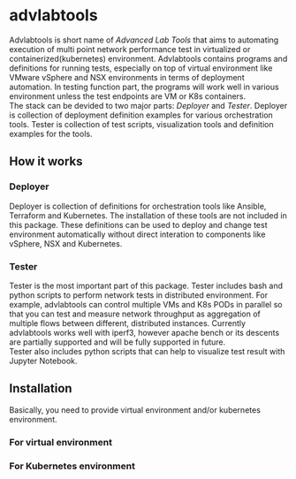 # advlabtools
Advlabtools is short name of *Advanced Lab Tools* that aims to automating execution of multi point network performance test in virtualized or containerized(kubernetes) environment.  Advlabtools contains programs and definitions for running tests, especially on top of virtual environment like VMware vSphere and NSX environments in terms of deployment automation. In testing function part, the programs will work well in various environment unless the test endpoints are VM or K8s containers.  
The stack can be devided to two major parts: *Deployer* and *Tester*. Deployer is collection of deployment definition examples for various orchestration tools. Tester is collection of test scripts, visualization tools and definition examples for the tools. 

## How it works
### Deployer
Deployer is collection of definitions for orchestration tools like Ansible, Terraform and Kubernetes. The installation of these tools are not included in this package. These definitions can be used to deploy and change test environment automatically without direct interation to components like vSphere, NSX and Kubernetes. 

### Tester
Tester is the most important part of this package. Tester includes bash and python scripts to perform network tests in distributed environment. For example, advlabtools can control multiple VMs and K8s PODs in parallel so that you can test and measure network throughput as aggregation of multiple flows between different, distributed instances. Currently advlabtools works well with iperf3, however apache bench or its descents are partially supported and will be fully supported in future.  
Tester also includes python scripts that can help to visualize test result with Jupyter Notebook. 

## Installation
Basically, you need to provide virtual environment and/or kubernetes environment. 

### For virtual environment

### For Kubernetes environment